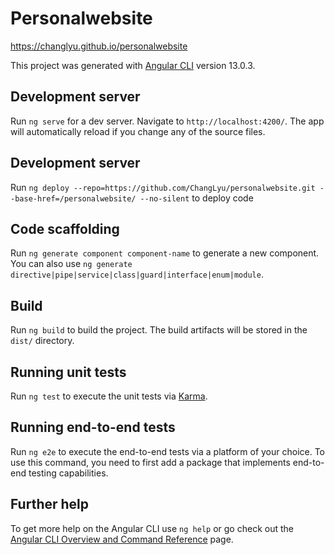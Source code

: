 # Personalwebsite

https://changlyu.github.io/personalwebsite

This project was generated with [Angular CLI](https://github.com/angular/angular-cli) version 13.0.3.


## Development server

Run `ng serve` for a dev server. Navigate to `http://localhost:4200/`. The app will automatically reload if you change any of the source files.

## Development server
Run `ng deploy --repo=https://github.com/ChangLyu/personalwebsite.git --base-href=/personalwebsite/ --no-silent` to deploy code

## Code scaffolding

Run `ng generate component component-name` to generate a new component. You can also use `ng generate directive|pipe|service|class|guard|interface|enum|module`.

## Build

Run `ng build` to build the project. The build artifacts will be stored in the `dist/` directory.

## Running unit tests

Run `ng test` to execute the unit tests via [Karma](https://karma-runner.github.io).

## Running end-to-end tests

Run `ng e2e` to execute the end-to-end tests via a platform of your choice. To use this command, you need to first add a package that implements end-to-end testing capabilities.

## Further help

To get more help on the Angular CLI use `ng help` or go check out the [Angular CLI Overview and Command Reference](https://angular.io/cli) page.
